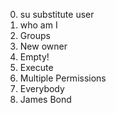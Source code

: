 0. su substitute user
1. who am I
2. Groups
3. New owner
4. Empty!
5. Execute
6. Multiple Permissions
7. Everybody
8. James Bond

